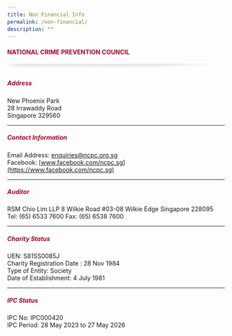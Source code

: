 ```yaml
---
title: Non Financial Info
permalink: /non-financial/
description: ""
---
```

#### <font style="color:#a20427;">NATIONAL CRIME PREVENTION COUNCIL</font>

![](/images/About/header-border.png)

##### <font style="color:#a20427;">Address </font>
New Phoenix Park  
28 Irrawaddy Road  
Singapore 329560

<hr>

##### <font style="color:#a20427;">Contact Information</font>
Email Address:&nbsp;[enquiries@ncpc.org.sg](mailto:enquiries@ncpc.org.sg)  
Facebook:&nbsp;[www.facebook.com/ncpc.sg](https://www.facebook.com/ncpc.sg)

<hr>

##### <font style="color:#a20427;">Auditor</font>
RSM Chio Lim LLP
8 Wilkie Road
#03-08 Wilkie Edge
Singapore 228095
Tel: (65) 6533 7600
Fax: (65) 6538 7600

<hr>

##### <font style="color:#a20427;">Charity Status </font>
UEN: S81SS0085J  
Charity Registration Date : 28 Nov 1984  
Type of Entity: Society  
Date of Establishment: 4 July 1981

<hr>

##### <font style="color:#a20427;">IPC Status </font>
IPC No: IPC000420  
IPC Period: 28 May 2023 to 27 May 2026